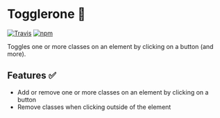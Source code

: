 # Togglerone 🍫

[![Travis](https://img.shields.io/travis/jorenvanhee/togglerone.svg)](https://travis-ci.org/jorenvanhee/togglerone)
[![npm](https://img.shields.io/npm/v/togglerone.svg)](https://www.npmjs.com/package/togglerone)

Toggles one or more classes on an element by clicking on a button (and more).

## Features ✅

- Add or remove one or more classes on an element by clicking on a button
- Remove classes when clicking outside of the element
